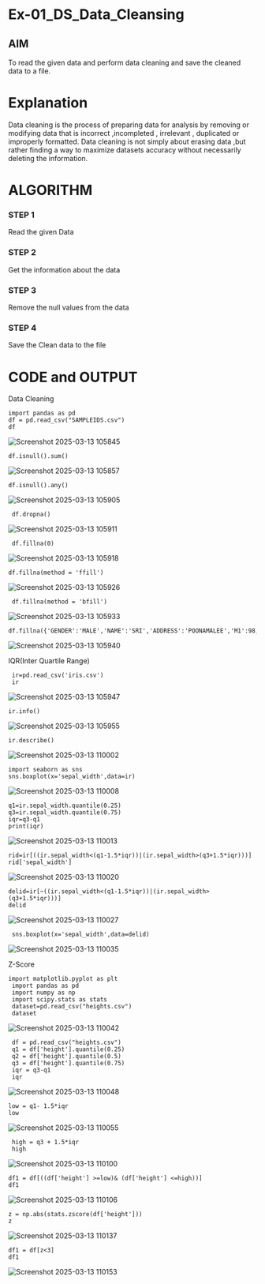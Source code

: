 # Ex-01_DS_Data_Cleansing


## AIM
To read the given data and perform data cleaning and save the cleaned data to a file. 

# Explanation
Data cleaning is the process of preparing data for analysis by removing or modifying data that is incorrect ,incompleted , irrelevant , duplicated or improperly formatted. 
Data cleaning is not simply about erasing data ,but rather finding a way to maximize datasets accuracy without necessarily deleting the information. 

# ALGORITHM
### STEP 1
Read the given Data
### STEP 2
Get the information about the data
### STEP 3
Remove the null values from the data
### STEP 4
Save the Clean data to the file

# CODE and OUTPUT

Data Cleaning
```
import pandas as pd
df = pd.read_csv("SAMPLEIDS.csv")
df
```
![Screenshot 2025-03-13 105845](https://github.com/user-attachments/assets/c33c2825-1a60-47ea-95b2-3f08fbb91ad5)
```
df.isnull().sum()

```
![Screenshot 2025-03-13 105857](https://github.com/user-attachments/assets/7cc4675f-ed41-47a8-a177-0dfcf8325b08)

```
df.isnull().any()
```
![Screenshot 2025-03-13 105905](https://github.com/user-attachments/assets/f4a92d1e-3f64-4b0a-829c-44bd54a28624)

```
 df.dropna()
```
![Screenshot 2025-03-13 105911](https://github.com/user-attachments/assets/9ebd71ad-9b78-4ff1-8f91-4de506af3b15)

```
 df.fillna(0)
```
![Screenshot 2025-03-13 105918](https://github.com/user-attachments/assets/4a336d0f-9473-43e9-8256-55fbe99e5010)

```
df.fillna(method = 'ffill')
```

![Screenshot 2025-03-13 105926](https://github.com/user-attachments/assets/53383dce-42dd-4f1b-baea-0791441f9f86)

```
 df.fillna(method = 'bfill')
```
![Screenshot 2025-03-13 105933](https://github.com/user-attachments/assets/e2dae73f-d5a1-4226-b7cb-c660a14a2926)

```
df.fillna({'GENDER':'MALE','NAME':'SRI','ADDRESS':'POONAMALEE','M1':98,'M2':87,'M3':76,'M4':92,'TOTAL':305,'AVG':89.999999})
```
![Screenshot 2025-03-13 105940](https://github.com/user-attachments/assets/0c3cd08b-3e00-4c45-b7ff-78d9df00593b)



 IQR(Inter Quartile Range)
 

```
 ir=pd.read_csv('iris.csv')
 ir
```
![Screenshot 2025-03-13 105947](https://github.com/user-attachments/assets/8639af01-0f3a-4ee4-b2ca-bf1c5df6e14c)

```
ir.info()
```
![Screenshot 2025-03-13 105955](https://github.com/user-attachments/assets/63727d51-40b4-4364-8f61-a71dc981ed00)

```
ir.describe()
```
![Screenshot 2025-03-13 110002](https://github.com/user-attachments/assets/6e562f5a-5ec3-4954-a5ef-5b512a40311d)

```
import seaborn as sns
sns.boxplot(x='sepal_width',data=ir)
```
![Screenshot 2025-03-13 110008](https://github.com/user-attachments/assets/9e80435a-f72b-4738-952b-2e590f271d9e)

```
q1=ir.sepal_width.quantile(0.25)
q3=ir.sepal_width.quantile(0.75)
iqr=q3-q1
print(iqr)
```
![Screenshot 2025-03-13 110013](https://github.com/user-attachments/assets/d06304c8-6c9e-4171-8ea1-7811f1d5b344)

```
rid=ir[((ir.sepal_width<(q1-1.5*iqr))|(ir.sepal_width>(q3+1.5*iqr)))]
rid['sepal_width']
```
![Screenshot 2025-03-13 110020](https://github.com/user-attachments/assets/dc52b4a7-a2df-4ddb-a6c7-41d1550d20fb)

```
delid=ir[~((ir.sepal_width<(q1-1.5*iqr))|(ir.sepal_width>(q3+1.5*iqr)))]
delid
```
![Screenshot 2025-03-13 110027](https://github.com/user-attachments/assets/c7a17e54-3a8a-4634-8a3c-8a330f9cc9cf)

```
 sns.boxplot(x='sepal_width',data=delid)
```
![Screenshot 2025-03-13 110035](https://github.com/user-attachments/assets/2f3597a2-bda8-49d2-8738-83127eb85f10)


 Z-Score

```
import matplotlib.pyplot as plt
 import pandas as pd
 import numpy as np
 import scipy.stats as stats
 dataset=pd.read_csv("heights.csv")
 dataset
```

![Screenshot 2025-03-13 110042](https://github.com/user-attachments/assets/4fe032a9-ac48-4088-8860-188fac77160b)

```
 df = pd.read_csv("heights.csv")
 q1 = df['height'].quantile(0.25)
 q2 = df['height'].quantile(0.5)
 q3 = df['height'].quantile(0.75)
 iqr = q3-q1
 iqr
```
![Screenshot 2025-03-13 110048](https://github.com/user-attachments/assets/5a3e66a7-6bb3-4b4d-b227-426ed891869d)


```
low = q1- 1.5*iqr
low
```
![Screenshot 2025-03-13 110055](https://github.com/user-attachments/assets/dad21533-622a-4425-84e1-db8ea625d78d)

```
 high = q3 + 1.5*iqr
 high
```
![Screenshot 2025-03-13 110100](https://github.com/user-attachments/assets/800f23c9-468a-4922-af09-360757248d65)
```
df1 = df[((df['height'] >=low)& (df['height'] <=high))]
df1
````
![Screenshot 2025-03-13 110106](https://github.com/user-attachments/assets/02d0ebc2-9e9c-4133-8460-2150f58001d7)

```
z = np.abs(stats.zscore(df['height'])) 
z
```
![Screenshot 2025-03-13 110137](https://github.com/user-attachments/assets/2d180ccd-a03e-4ca5-a226-5e62ccb82694)

```
df1 = df[z<3]
df1
```
![Screenshot 2025-03-13 110153](https://github.com/user-attachments/assets/0ec9c343-04db-4e77-a253-ac208d10337f)

